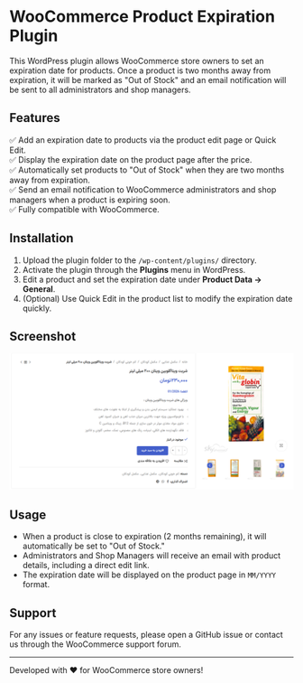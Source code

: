 # WooCommerce Product Expiration Plugin

This WordPress plugin allows WooCommerce store owners to set an expiration date for products. Once a product is two months away from expiration, it will be marked as "Out of Stock" and an email notification will be sent to all administrators and shop managers.

## Features
✅ Add an expiration date to products via the product edit page or Quick Edit.  
✅ Display the expiration date on the product page after the price.  
✅ Automatically set products to "Out of Stock" when they are two months away from expiration.  
✅ Send an email notification to WooCommerce administrators and shop managers when a product is expiring soon.  
✅ Fully compatible with WooCommerce.

## Installation
1. Upload the plugin folder to the `/wp-content/plugins/` directory.  
2. Activate the plugin through the **Plugins** menu in WordPress.  
3. Edit a product and set the expiration date under **Product Data → General**.  
4. (Optional) Use Quick Edit in the product list to modify the expiration date quickly.

## Screenshot
![WooCommerce Product Expiration Plugin Screenshot](screenshot.png)

## Usage
- When a product is close to expiration (2 months remaining), it will automatically be set to "Out of Stock."
- Administrators and Shop Managers will receive an email with product details, including a direct edit link.
- The expiration date will be displayed on the product page in `MM/YYYY` format.

## Support
For any issues or feature requests, please open a GitHub issue or contact us through the WooCommerce support forum.

---
Developed with ❤️ for WooCommerce store owners!

